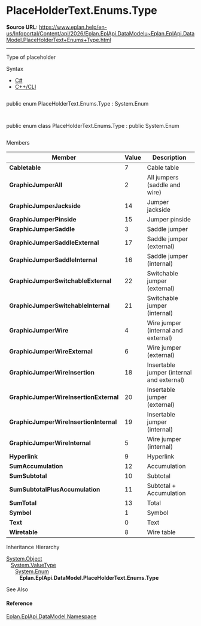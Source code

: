 # PlaceHolderText.Enums.Type

**Source URL:** https://www.eplan.help/en-us/Infoportal/Content/api/2026/Eplan.EplApi.DataModelu~Eplan.EplApi.DataModel.PlaceHolderText+Enums+Type.html

---

Type of placeholder

Syntax

- [C#](#i-syntax-CS)
- [C++/CLI](#i-syntax-CPP2005)

```
```
public enum PlaceHolderText.Enums.Type : System.Enum
```
```

```
```
public enum class PlaceHolderText.Enums.Type : public System.Enum
```
```

Members

| Member | Value | Description |
| --- | --- | --- |
| **Cabletable** | 7 | Cable table |
| **GraphicJumperAll** | 2 | All jumpers (saddle and wire) |
| **GraphicJumperJackside** | 14 | Jumper jackside |
| **GraphicJumperPinside** | 15 | Jumper pinside |
| **GraphicJumperSaddle** | 3 | Saddle jumper |
| **GraphicJumperSaddleExternal** | 17 | Saddle jumper (external) |
| **GraphicJumperSaddleInternal** | 16 | Saddle jumper (internal) |
| **GraphicJumperSwitchableExternal** | 22 | Switchable jumper (external) |
| **GraphicJumperSwitchableInternal** | 21 | Switchable jumper (internal) |
| **GraphicJumperWire** | 4 | Wire jumper (internal and external) |
| **GraphicJumperWireExternal** | 6 | Wire jumper (external) |
| **GraphicJumperWireInsertion** | 18 | Insertable jumper (internal and external) |
| **GraphicJumperWireInsertionExternal** | 20 | Insertable jumper (external) |
| **GraphicJumperWireInsertionInternal** | 19 | Insertable jumper (internal) |
| **GraphicJumperWireInternal** | 5 | Wire jumper (internal) |
| **Hyperlink** | 9 | Hyperlink |
| **SumAccumulation** | 12 | Accumulation |
| **SumSubtotal** | 10 | Subtotal |
| **SumSubtotalPlusAccumulation** | 11 | Subtotal + Accumulation |
| **SumTotal** | 13 | Total |
| **Symbol** | 1 | Symbol |
| **Text** | 0 | Text |
| **Wiretable** | 8 | Wire table |

Inheritance Hierarchy

[System.Object](#)  
   [System.ValueType](#)  
      [System.Enum](#)  
         **Eplan.EplApi.DataModel.PlaceHolderText.Enums.Type**

See Also

#### Reference

[Eplan.EplApi.DataModel Namespace](Eplan.EplApi.DataModelu~Eplan.EplApi.DataModel_namespace.html)
